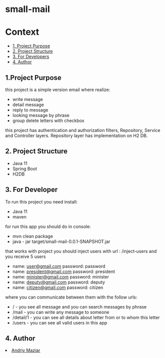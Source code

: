 # small-mail

# Context

- [1. Project Purpose](#1-project-purpose)
- [2. Project Structure](#2-project-structure)
- [3. For Developers](#3-for-developers)
- [4. Author](#4-author)

## 1.Project Purpose 
this project is a simple version email where realize:
* write message
* detail message
* reply to message
* looking message by phrase
* group delete letters with checkbox

this project has authentication and authorization filters, Repository, Service and Controller layers.
Repository layer has implementation on H2 DB.

## 2. Project Structure

* Java 11
* Spring Boot 
* H2DB

## 3. For Developer

To run this project you need install:
 
 * Java 11
 * maven
 
for run this app you should do in console:
 
 * mvn clean package
 * java - jar target/small-mail-0.0.1-SNAPSHOT.jar
 
that works with project you should  inject users with url : /inject-users 
and you receive 5 users
* name: user@gmail.com password: password
* name: president@gmail.com password: president
* name: minister@gmail.com password: minister
* name: deputy@gmail.com password: deputy
* name: citizen@gmail.com password: citizen

where you can communicate between them with the follow urls:
* / - you see all message and you can search messages by phrase
* /mail - you can write any message to someone
* /detail/1 - you can see all details about letter from or to whom this letter
* /users - you can see all valid users in this app

## 4. Author
<li><a href="https://github.com/Andrewmazyar">Andriy Maziar</a></li>
